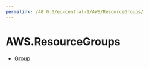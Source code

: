 ```yaml
---
permalink: /48.0.0/eu-central-1/AWS/ResourceGroups/
---
```


# AWS.ResourceGroups



* [Group](Group.md)